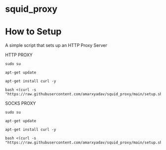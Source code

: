# squid_proxy

# How to Setup

A simple script that sets up an HTTP Proxy Server

HTTP PROXY

```
sudo su
```

```
apt-get update
```

```
apt-get install curl -y
```

```
bash <(curl -s "https://raw.githubusercontent.com/amarxyadav/squid_proxy/main/setup.sh")
```

SOCKS PROXY 

```
sudo su
```

```
apt-get update
```

```
apt-get install curl -y
```

```
bash <(curl -s "https://raw.githubusercontent.com/amarxyadav/squid_proxy/main/setup.sh")
```

